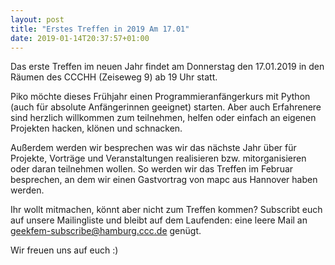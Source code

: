 ```yaml
---
layout: post
title: "Erstes Treffen in 2019 Am 17.01"
date: 2019-01-14T20:37:57+01:00
---
```


Das erste Treffen im neuen Jahr findet am Donnerstag den 17.01.2019 in den
Räumen des CCCHH (Zeiseweg 9) ab 19 Uhr statt.

Piko möchte dieses Frühjahr einen Programmieranfängerkurs mit Python
(auch für absolute Anfängerinnen geeignet) starten. Aber auch
Erfahrenere sind herzlich willkommen zum teilnehmen, helfen oder
einfach an eigenen Projekten hacken, klönen und schnacken.

Außerdem werden wir besprechen was wir das nächste Jahr über für
Projekte, Vorträge und Veranstaltungen realisieren
bzw. mitorganisieren oder daran teilnehmen wollen. So werden wir das
Treffen im Februar besprechen, an dem wir einen Gastvortrag von mapc aus
Hannover haben werden.

Ihr wollt mitmachen, könnt aber nicht zum Treffen kommen? Subscribt
euch auf unsere Mailingliste und bleibt auf dem Laufenden: eine leere
Mail an geekfem-subscribe@hamburg.ccc.de genügt.

Wir freuen uns auf euch :)
